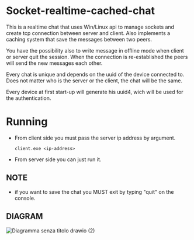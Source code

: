 # Socket-realtime-cached-chat
This is a realtime chat that uses Win/Linux api to manage sockets and create tcp connection between server and client. Also implements a caching system that save the messages between two peers.

You have the possibility also to write message in offline mode when client or server quit the session. When the connection is re-established the peers will send the new messages each other.

Every chat is unique and depends on the uuid of the device connected to. Does not matter who is the server or the client, the chat will be the same.

Every device at first start-up will generate his uuid4, wich will be used for the authentication.

# Running
* From client side you must pass the server ip address by argument.

  `client.exe <ip-address>`

* From server side you can just run it.


## NOTE
* if you want to save the chat you MUST exit by typing "quit" on the console.

## DIAGRAM
![Diagramma senza titolo drawio (2)](https://github.com/Peppo10/Socket-realtime-cached-chat/assets/131891564/273fdd11-c3d1-43b9-b956-5c404040b58b)


